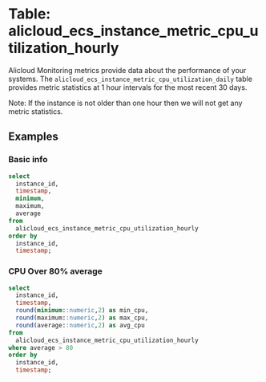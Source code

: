 # Table: alicloud_ecs_instance_metric_cpu_utilization_hourly

Alicloud Monitoring metrics provide data about the performance of your systems. The `alicloud_ecs_instance_metric_cpu_utilization_daily` table provides metric statistics at 1 hour intervals for the most recent 30 days.

Note: If the instance is not older than one hour then we will not get any metric statistics.

## Examples

### Basic info

```sql
select
  instance_id,
  timestamp,
  minimum,
  maximum,
  average
from
  alicloud_ecs_instance_metric_cpu_utilization_hourly
order by
  instance_id,
  timestamp;
```

### CPU Over 80% average

```sql
select
  instance_id,
  timestamp,
  round(minimum::numeric,2) as min_cpu,
  round(maximum::numeric,2) as max_cpu,
  round(average::numeric,2) as avg_cpu
from
  alicloud_ecs_instance_metric_cpu_utilization_hourly
where average > 80
order by
  instance_id,
  timestamp;
```
